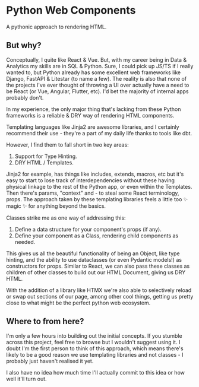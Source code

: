 # Python Web Components

A pythonic approach to rendering HTML.

## But why?

Conceptually, I quite like React & Vue. But, with my career being in Data & Analytics my skills are in SQL & Python.
Sure, I could pick up JS/TS if I really wanted to, but Python already has some excellent web frameworks like Django, FastAPI & Litestar (to name a few).
The reality is also that none of the projects I've ever thought of throwing a UI over actually have a need to be React (or Vue, Angular, Flutter, etc). I'd bet the majority of internal apps probably don't.

In my experience, the only major thing that's lacking from these Python frameworks is a reliable & DRY way of rendering HTML components.

Templating languages like Jinja2 are awesome libraries, and I certainly recommend their use - they're a part of my daily life thanks to tools like dbt.

However, I find them to fall short in two key areas:
1. Support for Type Hinting.
2. DRY HTML / Templates.

Jinja2 for example, has things like includes, extends, macros, etc but it's easy to start to lose track of interdependencies without these having physical linkage to the rest of the Python app, or even within the Templates.
Then there's params, "context" and - to steal some React terminology, props.
The approach taken by these templating libraries feels a little too ✨ magic ✨ for anything beyond the basics.

Classes strike me as one way of addressing this: 
1. Define a data structure for your component's props (if any).
2. Define your component as a Class, rendering child components as needed.

This gives us all the beautiful functionality of being an Object, like type hinting, and the ability to use dataclasses (or even Pydantic models!) as constructors for props. Similar to React, we can also pass these classes as children of other classes to build out our HTML Document, giving us DRY HTML.

With the addition of a library like HTMX we're also able to selectively reload or swap out sections of our page, among other cool things, getting us pretty close to what might be the perfect python web ecosystem.

## Where to from here?

I'm only a few hours into building out the initial concepts. If you stumble across this project, feel free to browse but I wouldn't suggest using it.
I doubt I'm the first person to think of this approach, which means there's likely to be a good reason we use templating libraries and not classes - I probably just haven't realised it yet.

I also have no idea how much time I'll actually commit to this idea or how well it'll turn out.
